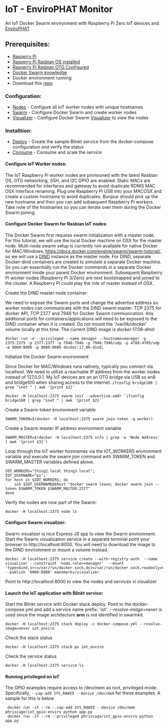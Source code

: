 # IoT - EnviroPHAT Monitor

An IoT Docker Swarm environment with Raspberry Pi Zero IoT devices and [EnviroPHAT](https://shop.pimoroni.com/products/envirophat)

## <a name="prerequisites"></a>Prerequisites:

*	[Rasperry Pi](https://www.raspberrypi.org)
*	[Rasperry Pi Rasbian OS installed](https://www.raspberrypi.org/documentation/installation/installing-images/)
*	[Rasperry Pi Rasbian OTG Configured](https://gist.github.com/gbaman/975e2db164b3ca2b51ae11e45e8fd40a)
*	[Docker Swarm knowledge](https://www.docker.com/products/docker-swarm)
*	Docker environment running
*	Download this [repo](https://github.com/phriscage/iot_enviro)


### <a name="configuration"></a>Configuration:

* 	[Nodes](#configure_nodes) - Configure all IoT worker nodes with unique hostnames
*	[Swarm](#configure_swarm) - Configure Docker Swarm and create worker nodes
*	[Visualizer](#configure_visualizer) - Configure Docker Swarm [Visualizer](https://github.com/dockersamples/docker-swarm-visualizer) to view the nodes


### <a name="installation"></a>Installtion:

* 	[Deploy](#deploy) - Create the sample Blinkt service from the docker-compose configuration and verify the status
*	[Consume](#consume) - Consume and scale the service


#### <a name="configure_nodes"></a>Configure IoT Worker nodes:

The IoT Raspberry Pi worker nodes are privisioned with the latest Rasbian OS, OTG networking, SSH, and I2C GPIO are enabled. Static MACs are recommended for interfaces and gateway to avoid duplicate RDNIS MAC OSX interface renaming. Plug one Raspberry Pi USB into your MACOSX and create a custom hostname to avoid duplicates. Bonjour should pick up the new hostname and then you can add subsequent Raspberry Pi workers. Take note of the hostnames so you can iterate over them during the Docker Swarm joining.


#### Configure Docker Swarm for Rasbian IoT nodes:

The Docker Swarm first requires swarm initialization with a master node. For this tutorial, we will use the local Docker machine on OSX for the master node. Multi-node swarm setup is currently not-available for native Docker for MAC/Windows, https://docs.docker.com/engine/swarm/swarm-tutorial/, so we will use a [DIND](https://hub.docker.com/_/docker/) instance as the master node. For DIND, separate Docker-dind containers are created to simulate a separate Docker machine. So you can essentially run the Docker commands in a separate Docker environment inside your parent Docker environment. Subsequent Raspberry PI worker nodes (Raspberry Pi 3/Zero) are next bootstrapped and joined to the cluster. A Raspberry PI could play the role of master instead of OSX.

Create the DIND master node container:

We need to expose the Swarm ports and change the advertise address so worker nodes can communicate with the DIND swarm master. TCP 2375 for docker API, TCP 2377 and 7946 for Docker Swarm communication. Any additional ports for containers/applications will need to be exposed to the DIND container when it is created. Do not mount the '/var/lib/docker' volume locally at this time. The current DIND image is *docker:17.06-dind*:

	docker run -d --privileged --name manager --hostname=manager -p 2375:2375 -p 2377:2377 -p 7946:7946 -p 7946:7946/udp -p 4789:4789/udp -p 8000:8000 -p 8080:8080 docker:17.06-dind;

Initialize the Docker Swarm environment

Since Docker for MAC/Windows runs natively, typically you connect via localhost. We need to utilize a reachable IP address from the worker nodes instead of 127.0.0.1. My IoT devices are on an OTG bridge via USB so en8 and bridge100 when sharing access to the internet. `ifconfig bridge100 | grep "inet " | awk '{print $2}'`

	docker -H localhost:2375 swarm init --advertise-addr `ifconfig bridge100 | grep "inet " | awk '{print $2}'`

Create a Swarm token environment variable

    SWARM_TOKEN=$(docker -H localhost:2375 swarm join-token -q worker)

Create a Swarm master IP address environment variable

    SWARM_MASTER=$(docker -H localhost:2375 info | grep -w 'Node Address' | awk '{print $3}')

Loop through the IoT worker hostnames via the IOT_WORKERS environment variable and execute the swarm join command with SWARM_TOKEN and SWARM_MASTER variables defined above.

	IOT_WORKERS="thing2.local thing3.local";
	IOT_USERNAME="pi";
	for host in $IOT_WORKERS; do
		ssh $IOT_USERNAME@$host "docker swarm leave; docker swarm join --token $SWARM_TOKEN $SWARM_MASTER:2377"
	done

Verify the nodes are now part of the Swarm:

	docker -H localhost:2375 node ls


#### <a name="configure_visualizer"></a>Configure Swarm visualizer:

Swarm visualizer is nice Express JS app to view the Swarm environment. Start the Swarm visualization service in a separate terminal point your browser to http://localhost:8000. You will need to download the image to the DIND environment or mount a volume instead.

	docker -H localhost:2375 service create --with-registry-auth  --name visualizer --constraint 'node.role==manager'  --mount 'type=bind,src=/var/run/docker.sock,dst=/var/run/docker.sock,readonly=0'  --publish '8000:8080' manomarks/visualizer

Point to http://localhost:8000 to view the nodes and services vi visualizer


#### <a name="deploy"></a>Launch the IoT application with Blinkt service:

Start the Blinkt service with Docker stack deploy. Point to the docker-compose.yml and add a service name prefix: 'iot'. *--resolve-image=never* is used since the image architecture **arm** is not identified in swarmkit.

	docker -H localhost:2375 stack deploy -c docker-compose.yml --resolve-image=never iot_enviro

Check the stack status

	docker -H localhost:2375 stack ps iot_enviro

Check the service status

	docker -H localhost:2375 service ls


#### Running privileged on IoT
The GPIO examples require access to /dev/mem as root, privileged mode. Specifically, `--cap-add SYS_RAWIO --device /dev/mem` for these examples. A sample for this is below

	 docker run -it --rm --cap-add SYS_RAWIO --device /dev/mem phriscage/iot_gpio-enviro python app.py
	 docker run -it --rm --privileged phriscage/iot_gpio-enviro python app.py

